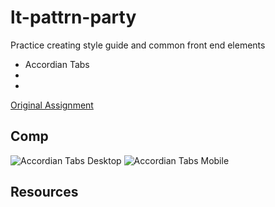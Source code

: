 # lt-pattrn-party
Practice creating style guide and common front end elements
* Accordian Tabs
* 
*

[Original Assignment](http://frontend.turing.io/projects/pattrn-party.html)

## Comp
![Accordian Tabs Desktop](http://i.imgur.com/ddTw7OW.png) 
![Accordian Tabs Mobile](http://i.imgur.com/41OwZoB.png)

## Resources

